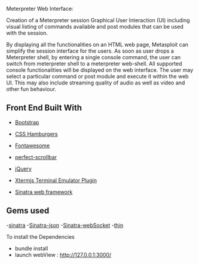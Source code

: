 Meterpreter Web Interface:

Creation of a Meterpreter session Graphical User Interaction (UI) including visual listing of commands available and post modules that can be used with the session.

By displaying all the functionalities on an HTML web page, Metasploit can simplify the session interface for the users. As soon as user drops a Meterpreter shell, by entering a single console command, the user can switch from meterpreter shell to a meterpreter web-shell. All supported console functionalities will be displayed on the web interface. The user may select a particular command or post module and execute it within the web UI. This may also include streaming quality of audio as well as video and other fun behaviour.




## Front End Built With

- [Bootstrap](http://getbootstrap.com/)

- [CSS Hamburgers](https://github.com/jonsuh/hamburgers)
- [Fontawesome](http://fontawesome.io/)
- [perfect-scrollbar](https://github.com/utatti/perfect-scrollbar)
- [jQuery](https://jquery.com/)
- [Xtermjs Terminal Emulator Plugin](https://xtermjs.org//)
- [Sinatra web framework ](http://sinatrarb.com/)

## Gems used 
-[sinatra](https://rubygems.org/gems/sinatra-base/versions/1.4.0)
-[Sinatra-json](https://rubygems.org/gems/sinatra-json/versions/0.1.0)
-[Sinatra-webSocket](https://rubygems.org/gems/sinatra-websocket/versions/0.3.1)
-[thin](https://rubygems.org/gems/thin/versions/1.7.0)

To install the Dependencies

- bundle install
- launch webView : http://127.0.0.1:3000/
